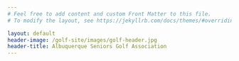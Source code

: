 ```yaml
---
# Feel free to add content and custom Front Matter to this file.
# To modify the layout, see https://jekyllrb.com/docs/themes/#overriding-theme-defaults

layout: default
header-image: /golf-site/images/golf-header.jpg
header-title: Albuquerque Seniors Golf Association
---
```


